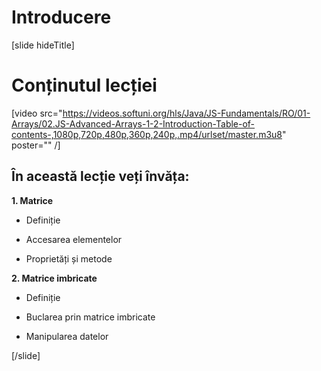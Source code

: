 
# Introducere

[slide hideTitle]

# Conținutul lecției

[video src="https://videos.softuni.org/hls/Java/JS-Fundamentals/RO/01-Arrays/02.JS-Advanced-Arrays-1-2-Introduction-Table-of-contents-,1080p,720p,480p,360p,240p,.mp4/urlset/master.m3u8" poster="" /]

## În această lecție veți învăța:

**1. Matrice**

- Definiție

- Accesarea elementelor

- Proprietăți și metode

**2. Matrice imbricate**

- Definiție

- Buclarea prin matrice imbricate

- Manipularea datelor

[/slide]
